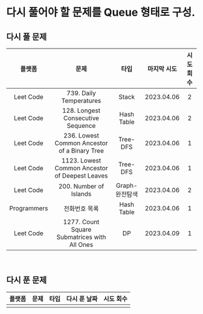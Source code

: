 # 다시 풀어야 할 문제를 Queue 형태로 구성.

## 다시 풀 문제

|   플랫폼    |                      문제                      |      타입      | 마지막 시도 | 시도 회수 |
| :---------: | :--------------------------------------------: | :------------: | :---------: | :-------: |
|  Leet Code  |            739. Daily Temperatures             |     Stack      | 2023.04.06  |     2     |
|  Leet Code  |       128. Longest Consecutive Sequence        |   Hash Table   | 2023.04.06  |     2     |
|  Leet Code  |  236. Lowest Common Ancestor of a Binary Tree  |    Tree-DFS    | 2023.04.06  |     1     |
|  Leet Code  | 1123. Lowest Common Ancestor of Deepest Leaves |    Tree-DFS    | 2023.04.06  |     1     |
|  Leet Code  |             200. Number of Islands             | Graph-완전탐색 | 2023.04.06  |     2     |
| Programmers |                 전화번호 목록                  |   Hash Table   | 2023.04.06  |     1     |
|  Leet Code  |  1277. Count Square Submatrices with All Ones  |       DP       | 2023.04.09  |     1     |

<br/>

## 다시 푼 문제

| 플랫폼 | 문제 | 타입 | 다시 푼 날짜 | 시도 회수 |
| :----: | :--: | :--: | :----------: | :-------: |
|        |      |      |              |           |
